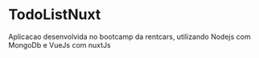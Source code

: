 # TodoListNuxt

Aplicacao desenvolvida no bootcamp da rentcars, utilizando Nodejs com MongoDb e VueJs com nuxtJs
